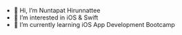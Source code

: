 - 👋 Hi, I’m Nuntapat Hirunnattee
- 👀 I’m interested in iOS & Swift
- 🌱 I’m currently learning iOS App Development Bootcamp

<!---
NuntapatHi/NuntapatHi is a ✨ special ✨ repository because its `README.md` (this file) appears on your GitHub profile.
You can click the Preview link to take a look at your changes.
--->
